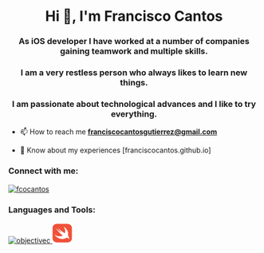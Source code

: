 <h1 align="center">Hi 👋, I'm Francisco Cantos</h1>
<h3 align="center">As iOS developer I have worked at a number of companies gaining teamwork and multiple skills.</h3>
<h3 align="center">I am a very restless person who always likes to learn new things. </h3>
<h3 align="center">I am passionate about technological advances and I like to try everything.</h3>

- 📫 How to reach me **franciscocantosgutierrez@gmail.com**

- 📄 Know about my experiences [franciscocantos.github.io]

<h3 align="left">Connect with me:</h3>
<p align="left">
<a href="https://linkedin.com/in/fcocantos" target="blank"><img align="center" src="https://raw.githubusercontent.com/rahuldkjain/github-profile-readme-generator/master/src/images/icons/Social/linked-in-alt.svg" alt="fcocantos" height="30" width="40" /></a>
</p>

<h3 align="left">Languages and Tools:</h3>
<p align="left"> <a href="https://developer.apple.com/library/archive/documentation/Cocoa/Conceptual/ProgrammingWithObjectiveC/Introduction/Introduction.html" target="_blank" rel="noreferrer"> <img src="https://www.vectorlogo.zone/logos/apple_objectivec/apple_objectivec-icon.svg" alt="objectivec" width="40" height="40"/> </a> <a href="https://developer.apple.com/swift/" target="_blank" rel="noreferrer"> <img src="https://raw.githubusercontent.com/devicons/devicon/master/icons/swift/swift-original.svg" alt="swift" width="40" height="40"/> </a> </p>
